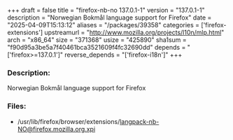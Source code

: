 +++
draft = false
title = "firefox-nb-no 137.0.1-1"
version = "137.0.1-1"
description = "Norwegian Bokmål language support for Firefox"
date = "2025-04-09T15:13:12"
aliases = "/packages/39358"
categories = ['firefox-extensions']
upstreamurl = "http://www.mozilla.org/projects/l10n/mlp.html"
arch = "x86_64"
size = "371368"
usize = "425890"
sha1sum = "f90d95a3be5a7f40461bca3521609f4fc32690dd"
depends = "['firefox>=137.0.1']"
reverse_depends = "['firefox-i18n']"
+++
### Description: 
Norwegian Bokmål language support for Firefox

### Files: 
* /usr/lib/firefox/browser/extensions/langpack-nb-NO@firefox.mozilla.org.xpi
